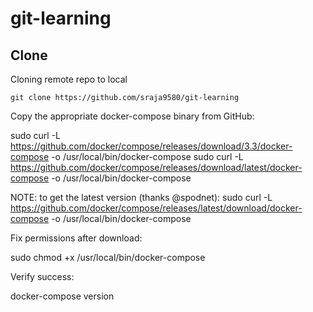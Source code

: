 # git-learning
## Clone
  Cloning remote repo to local<br>
 ```
 git clone https://github.com/sraja9580/git-learning
 ```

Copy the appropriate docker-compose binary from GitHub:

sudo curl -L https://github.com/docker/compose/releases/download/3.3/docker-compose -o /usr/local/bin/docker-compose
sudo curl -L https://github.com/docker/compose/releases/download/latest/docker-compose -o /usr/local/bin/docker-compose

NOTE: to get the latest version (thanks @spodnet): sudo curl -L https://github.com/docker/compose/releases/latest/download/docker-compose -o /usr/local/bin/docker-compose

Fix permissions after download:

sudo chmod +x /usr/local/bin/docker-compose

Verify success:

docker-compose version
